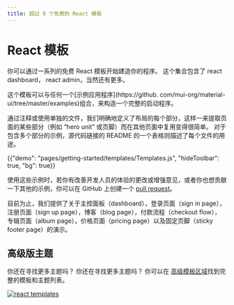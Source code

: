```yaml
---
title: 超过 9 个免费的 React 模板
---
```


# React 模板

<p class="description">你可以通过一系列的免费 React 模板开始建造你的程序。 这个集合包含了 react dashboard， react admin，当然还有更多。</p>

这个模板可以与任何一个\[示例应用程序\](https://github. com/mui-org/material-ui/tree/master/examples)组合，来构造一个完整的启动程序。

通过注释或使用单独的文件，我们明确地定义了布局的每个部分，这样一来提取页面的某些部分（例如 “hero unit” 或页脚）而在其他页面中复用变得很简单。 对于包含多个部分的示例，源代码链接的 README 的一个表格则描述了每个文件的用途。

{{"demo": "pages/getting-started/templates/Templates.js", "hideToolbar": true, "bg": true}}

使用这些示例时，若你有改善开发人员的体验的更改或增强意见，或者你也想贡献一下其他的示例，你可以在 GitHub 上创建一个 [pull request](https://github.com/mui-org/material-ui/pulls)。

目前为止，我们提供了关于主控面板（dashboard），登录页面（sign in page），注册页面（sign up page），博客（blog page），付款流程（checkout flow），专辑页面（album page），价格页面（pricing page）以及固定页脚（sticky footer page）的演示。

## 高级版主题

你还在寻找更多主题吗？ 你还在寻找更多主题吗？ 你可以在 <a href="https://material-ui.com/store/?utm_source=docs&utm_medium=referral&utm_campaign=templates-store" data-ga-event-category="store" data-ga-event-action="click" data-ga-event-label="templates">高级模板区域</a>找到完整的模板和主题列表。

<a href="https://material-ui.com/store/?utm_source=docs&utm_medium=referral&utm_campaign=templates-store" data-ga-event-category="store" data-ga-event-action="click" data-ga-event-label="templates"><img src="/static/images/themes-light.jpg" alt="react templates" /></a>
